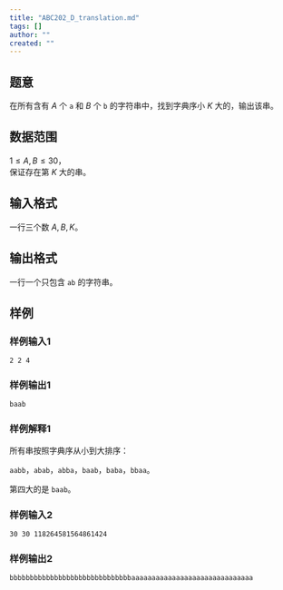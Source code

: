 ```yaml
---
title: "ABC202_D_translation.md"
tags: []
author: ""
created: ""
---
```


## 题意

在所有含有 $A$ 个 `a` 和 $B$ 个 `b` 的字符串中，找到字典序小 $K$ 大的，输出该串。       

## 数据范围

$1\le A,B\le 30$，      
保证存在第 $K$ 大的串。

## 输入格式

一行三个数 $A,B,K$。
          
## 输出格式

一行一个只包含 `ab` 的字符串。
     

## 样例

### 样例输入1
```
2 2 4
```

### 样例输出1
```
baab
```

### 样例解释1

所有串按照字典序从小到大排序：

`aabb`，`abab`，`abba`，`baab`，`baba`，`bbaa`。

第四大的是 `baab`。

### 样例输入2
```
30 30 118264581564861424
```

### 样例输出2
```
bbbbbbbbbbbbbbbbbbbbbbbbbbbbbbaaaaaaaaaaaaaaaaaaaaaaaaaaaaaa
```


